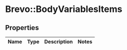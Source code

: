 # Brevo::BodyVariablesItems

## Properties
Name | Type | Description | Notes
------------ | ------------- | ------------- | -------------


